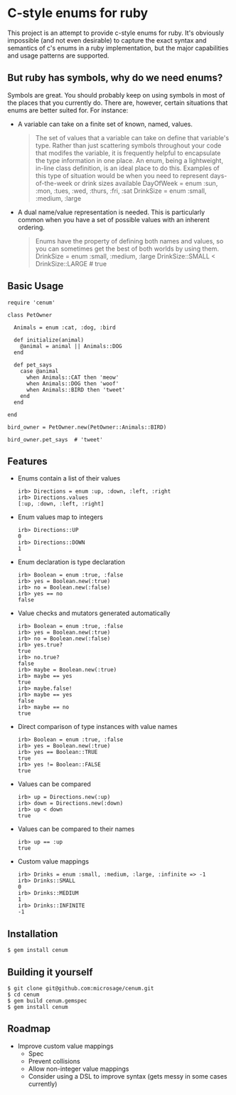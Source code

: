 # C-style enums for ruby

This project is an attempt to provide c-style enums for ruby. It's obviously impossible (and not even desirable) to capture the exact syntax and semantics of c's enums in a ruby implementation, but the major capabilities and usage patterns are supported.

## But ruby has symbols, why do we need enums?

Symbols are great. You should probably keep on using symbols in most of the places that you currently do. There are, however, certain situations that enums are better suited for. For instance:

  * A variable can take on a finite set of known, named, values.
    > The set of values that a variable can take on define that variable's type. Rather than just scattering symbols throughout your code that modifes the variable, it is frequently helpful to encapsulate the type information in one place. An enum, being a lightweight, in-line class definition, is an ideal place to do this. Examples of this type of situation would be when you need to represent days-of-the-week or drink sizes available
        DayOfWeek = enum :sun, :mon, :tues, :wed, :thurs, :fri, :sat
        DrinkSize = enum :small, :medium, :large
  * A dual name/value representation is needed. This is particularly common when you have a set of possible values with an inherent ordering.
    > Enums have the property of defining both names and values, so you can sometimes get the best of both worlds by using them.
        DrinkSize = enum :small, :medium, :large
        DrinkSize::SMALL < DrinkSize::LARGE  # true

## Basic Usage

    require 'cenum'

    class PetOwner

      Animals = enum :cat, :dog, :bird

      def initialize(animal)
        @animal = animal || Animals::DOG
      end

      def pet_says
        case @animal
          when Animals::CAT then 'meow'
          when Animals::DOG then 'woof'
          when Animals::BIRD then 'tweet'
        end
      end

    end

    bird_owner = PetOwner.new(PetOwner::Animals::BIRD)

    bird_owner.pet_says  # 'tweet'

## Features

  * Enums contain a list of their values

        irb> Directions = enum :up, :down, :left, :right
        irb> Directions.values
        [:up, :down, :left, :right]

  * Enum values map to integers

        irb> Directions::UP
        0
        irb> Directions::DOWN
        1

  * Enum declaration is type declaration

        irb> Boolean = enum :true, :false
        irb> yes = Boolean.new(:true)
        irb> no = Boolean.new(:false)
        irb> yes == no
        false

  * Value checks and mutators generated automatically

        irb> Boolean = enum :true, :false
        irb> yes = Boolean.new(:true)
        irb> no = Boolean.new(:false)
        irb> yes.true?
        true
        irb> no.true?
        false
        irb> maybe = Boolean.new(:true)
        irb> maybe == yes
        true
        irb> maybe.false!
        irb> maybe == yes
        false
        irb> maybe == no
        true

  * Direct comparison of type instances with value names

        irb> Boolean = enum :true, :false
        irb> yes = Boolean.new(:true)
        irb> yes == Boolean::TRUE
        true
        irb> yes != Boolean::FALSE
        true

  * Values can be compared

        irb> up = Directions.new(:up)
        irb> down = Directions.new(:down)
        irb> up < down
        true

  * Values can be compared to their names

        irb> up == :up
        true

  * Custom value mappings

        irb> Drinks = enum :small, :medium, :large, :infinite => -1
        irb> Drinks::SMALL
        0
        irb> Drinks::MEDIUM
        1
        irb> Drinks::INFINITE
        -1


## Installation
    $ gem install cenum


## Building it yourself
    $ git clone git@github.com:microsage/cenum.git
    $ cd cenum
    $ gem build cenum.gemspec
    $ gem install cenum


## Roadmap

  * Improve custom value mappings
    * Spec
    * Prevent collisions
    * Allow non-integer value mappings
    * Consider using a DSL to improve syntax (gets messy in some cases currently)
